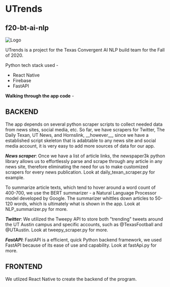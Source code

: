 # UTrends
## f20-bt-ai-nlp

![Logo](https://drive.google.com/file/d/1XhUxQwym5rZwr8NbGql3SqGvKSVTTm9X/view?usp=sharing)

UTrends is a project for the Texas Convergent AI NLP build team for the Fall of 2020.

Python tech stack used -
* React Native
* Firebase
* FastAPI

**Walking through the app code** -

<h2>BACKEND</h2>
The app depends on several python scraper scripts to collect needed data from news sites, social media, etc. So far, we have scrapers for Twitter, The Daily Texan, UT News, and Hornslink, __however__, since we have a established script skeleton that is adabtable to any news site and social media account, it is very easy to add more sources of data for our app. 

***News scraper***: Once we have a list of article links, the newspaper3k python library allows us to effortlessly parse and scrape through any article in any news site, therefore eliminating the need for us to make customized scrapers for every news publication. Look at daily_texan_scraper.py for example.
 
To summarize article texts, which tend to hover around a word count of 400-700, we use the BERT summarizer - a Natural Language Processor model developed by Google. The summarizer whittles down articles to 50-120 words, which is ultimately what is shown in the app. Look at NLP_summarizer.py for more.

***Twitter***: We utilized the Tweepy API to store both "trending" tweets around the UT Austin campus and specific accounts, such as @TexasFootball and @UTAustin. Look at tweepy_scraper.py for more.

***FastAPI***: FastAPI is a efficient, quick Python backend framework, we used FastAPI because of its ease of use and capability. Look at fastApi.py for more.

<h2>FRONTEND</h2>
We utlized React Native to create the backend of the program.


